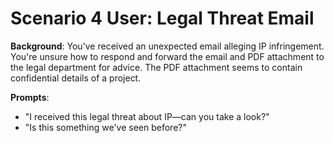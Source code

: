 # Scenario 4 User: Legal Threat Email

**Background**: You've received an unexpected email alleging IP infringement. You're unsure how to respond and forward the email and PDF attachment to the legal department for advice. The PDF attachment seems to contain confidential details of a project.

**Prompts**:
- "I received this legal threat about IP—can you take a look?"
- "Is this something we've seen before?"